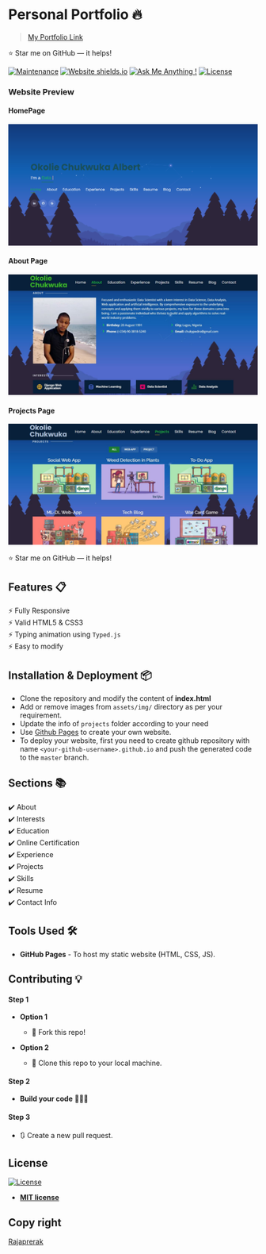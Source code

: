 # Personal Portfolio 🔥

> [My Portfolio Link](https://okoliechykwuka.github.io/portfolio/)


:star: Star me on GitHub — it helps!

[![Maintenance](https://img.shields.io/badge/maintained-yes-green.svg)](https://okoliechykwuka.github.io/portfolio/commits/master)
[![Website shields.io](https://img.shields.io/badge/website-up-yellow)](https://okoliechykwuka.github.io/portfolio/)
[![Ask Me Anything !](https://img.shields.io/badge/ask%20me-linkedin-1abc9c.svg)](https://www.linkedin.com/in/okolie-chukwuka-87609b181/)
[![License](http://img.shields.io/:license-mit-blue.svg?style=flat-square)](http://badges.mit-license.org)

### Website Preview
#### HomePage
<p align="center"> 
  <kbd>
    <a href="https://okoliechykwuka.github.io/portfolio/" target="_blank"><img src="website/My Portfolio.gif">
  </a>
  </kbd>
</p>

#### About Page
<p align="center"> 
  <kbd>
    <a href="https://okoliechykwuka.github.io/portfolio/" target="_blank"><img src="website/Aboutpage.jpg">
  </a>
  </kbd>
</p>

#### Projects Page
<p align="center"> 
  <kbd>
    <a href="https://okoliechykwuka.github.io/portfolio/" target="_blank"><img src="website/Projectpage.JPG">
  </a>
  </kbd>
</p>

:star: Star me on GitHub — it helps!

## Features 📋
⚡️ Fully Responsive\
⚡️ Valid HTML5 & CSS3\
⚡️ Typing animation using `Typed.js`\
⚡️ Easy to modify

## Installation & Deployment 📦
- Clone the repository and modify the content of <b>index.html</b> 
- Add or remove images from `assets/img/` directory as per your requirement.
- Update the info of `projects` folder according to your need
- Use [Github Pages](https://create-react-app.dev/docs/deployment/#github-pages) to create your own website.
- To deploy your website, first you need to create github repository with name `<your-github-username>.github.io` and push the generated code to the `master` branch.

## Sections 📚
✔️ About\
✔️ Interests\
✔️ Education\
✔️ Online Certification\
✔️ Experience\
✔️ Projects \
✔️ Skills \
✔️ Resume\
✔️ Contact Info



## Tools Used 🛠️
* <b>GitHub Pages</b> - To host my static website (HTML, CSS, JS).

## Contributing 💡
#### Step 1

- **Option 1**
    - 🍴 Fork this repo!

- **Option 2**
    - 👯 Clone this repo to your local machine.


#### Step 2

- **Build your code** 🔨🔨🔨

#### Step 3

- 🔃 Create a new pull request.

## License
[![License](http://img.shields.io/:license-mit-blue.svg?style=flat-square)](http://badges.mit-license.org)

- **[MIT license](http://opensource.org/licenses/mit-license.php)**

## Copy right 
[Rajaprerak](https://github.com/rajaprerak)
